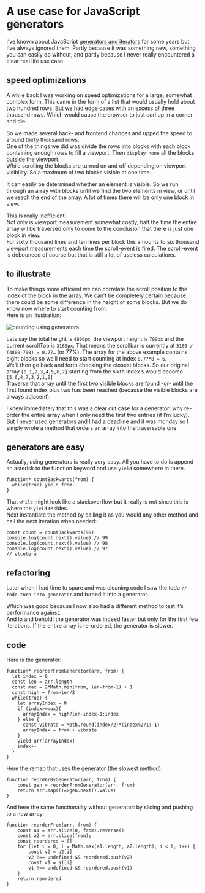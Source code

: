 <!--
  id: 3418
  date: 2018-04-25
  modified: 2019-09-27
  slug: javascript-generators-iterators-use-case
  type: post
  header: Structure_Paris_les_Halles.jpg
  categories: code, JavaScript, skills
  tags: generators, iterators, speed
  metaKeyword: generators
  metaDescription: I’ve always ignored JavaScript generators and iterators partly because I never really encountered a clear real life use case.
-->

# A use case for JavaScript generators

I’ve known about JavaScript [generators and iterators](https://developer.mozilla.org/en-US/docs/Web/JavaScript/Guide/Iterators_and_Generators) for some years but I’ve always ignored them. Partly because it was something new, something you can easily do without, and partly because I never really encountered a clear real life use case.

## speed optimizations

A while back I was working on speed optimizations for a large, somewhat complex form. This came in the form of a list that would usually hold about two hundred rows. But we had edge cases with an excess of three thousand rows. Which would cause the browser to just curl up in a corner and die.

So we made several back- and frontend changes and upped the speed to around thirty thousand rows.  
One of the things we did was divide the rows into blocks with each block containing enough rows to fill a viewport. Then `display:none` all the blocks outside the viewport.  
While scrolling the blocks are turned on and off depending on viewport visibility. So a maximum of two blocks visible at one time.

It can easily be determined whether an element is visible. So we run through an array with blocks until we find the two elements in view, or until we reach the end of the array. A lot of times there will be only one block in view.

This is really inefficient.  
Not only is viewport measurement somewhat costly, half the time the entire array wil be traversed only to come to the conclusion that there is just one block in view.  
For sixty thousand lines and ten lines per block this amounts to six thousand viewport measurements each time the scroll-event is fired. The scroll-event is debounced of course but that is still a lot of useless calculations.

## to illustrate

To make things more efficient we can correlate the scroll position to the index of the block in the array. We can’t be completely certain because there could be some difference in the height of some blocks. But we do know now where to start counting from.  
Here is an illustration:

![counting using generators](https://res.cloudinary.com/dn1rmdjs5/image/upload/v1566568756/rv/untitled-2.svg)

Lets say the total height is `4800px`, the viewport height is `700px` and the current scrollTop is `3160px`. That means the scrollbar is currently at `3160 / (4800-700) = 0.77…` (or 77%). The array for the above example contains eight blocks so we’ll need to start counting at index `0.77*8 = 6`.  
We’ll then go back and forth checking the closest blocks. So our original array `[0,1,2,3,4,5,6,7]` starting from the sixth index `5` would become `[5,6,4,7,3,2,1,0]`  
Traverse that array until the first two visible blocks are found -or- until the first found index plus two has been reached (because the visible blocks are always adjacent).

I knew immediately that this was a clear cut case for a generator: why re-order the entire array when I only need the first two entries (if I’m lucky).  
But I never used generators and I had a deadline and it was monday so I simply wrote a method that orders an array into the traversable one.

## generators are easy

Actually, using generators is really very easy. All you have to do is append an asterisk to the function keyword and use `yield` somewhere in there.

    function* countBackwards(from) {
      while(true) yield from--
    }

That `while` might look like a stackoverflow but it really is not since this is where the `yield` resides.  
Next instantiate the method by calling it as you would any other method and call the next iteration when needed:

    const count = countBackwards(99)
    console.log(count.next().value) // 99
    console.log(count.next().value) // 98
    console.log(count.next().value) // 97
    // etcetera

## refactoring

Later when I had time to spare and was cleaning code I saw the todo `// todo turn into generator` and turned it into a generator.

Which was good because I now also had a different method to test it’s performance against.  
And lo and behold: the generator was indeed faster but only for the first few iterations. If the entire array is re-ordered, the generator is slower.

## code

Here is the generator:

    function* reorderFromGenerator(arr, from) {  
      let index = 0  
      const len = arr.length  
      const max = 2*Math.min(from, len-from-1) + 1  
      const high = from>len/2  
      while(true) {  
        let arrayIndex = 0  
        if (index>=max){  
          arrayIndex = high?len-index-1:index  
        } else {  
          const vibrate = Math.round(index/2)*(index%2?1:-1)  
          arrayIndex = from + vibrate  
        }  
        yield arr[arrayIndex]  
        index++  
      }  
    }  

Here the remap that uses the generator (the slowest method):

    function reorderByGenerator(arr, from) {  
        const gen = reorderFromGenerator(arr, from)  
        return arr.map(()=>gen.next().value)  
    }  

And here the same functionality without generator: by slicing and pushing to a new array:

    function reorderFrom(arr, from) {  
        const a1 = arr.slice(0, from).reverse()  
        const a2 = arr.slice(from);  
        const reordered = []  
        for (let i = 0, l = Math.max(a1.length, a2.length); i < l; i++) {  
            const v2 = a2[i]  
            v2 !== undefined && reordered.push(v2)  
            const v1 = a1[i]  
            v1 !== undefined && reordered.push(v1)  
        }  
        return reordered  
    }